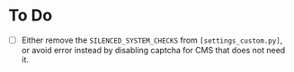 # To Do

- [ ] Either remove the `SILENCED_SYSTEM_CHECKS` from `[settings_custom.py]`,
      or avoid error instead by disabling captcha for CMS that does not need it.

[settings_custom.py]: ../settings_custom.py
